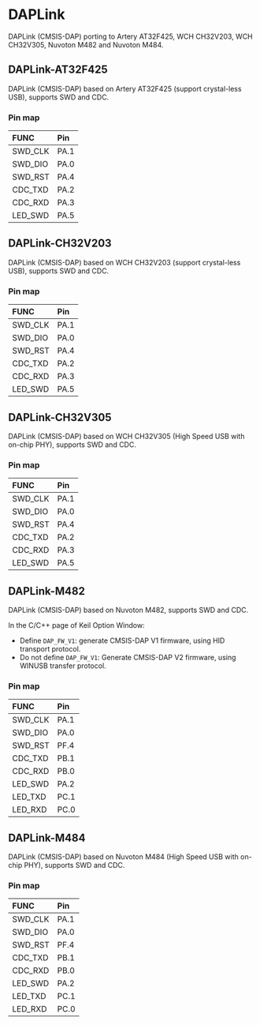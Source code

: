 # DAPLink

DAPLink (CMSIS-DAP) porting to Artery AT32F425, WCH CH32V203, WCH CH32V305, Nuvoton M482 and Nuvoton M484.

## DAPLink-AT32F425
DAPLink (CMSIS-DAP) based on Artery AT32F425 (support crystal-less USB), supports SWD and CDC.

### Pin map
|  FUNC    | Pin   |
|  :----   | :---- |
| SWD_CLK  | PA.1  |
| SWD_DIO  | PA.0  |
| SWD_RST  | PA.4  |
| CDC_TXD  | PA.2  |
| CDC_RXD  | PA.3  |
| LED_SWD  | PA.5  |

## DAPLink-CH32V203
DAPLink (CMSIS-DAP) based on WCH CH32V203 (support crystal-less USB), supports SWD and CDC.

### Pin map
|  FUNC    | Pin   |
|  :----   | :---- |
| SWD_CLK  | PA.1  |
| SWD_DIO  | PA.0  |
| SWD_RST  | PA.4  |
| CDC_TXD  | PA.2  |
| CDC_RXD  | PA.3  |
| LED_SWD  | PA.5  |

## DAPLink-CH32V305
DAPLink (CMSIS-DAP) based on WCH CH32V305 (High Speed USB with on-chip PHY), supports SWD and CDC.

### Pin map
|  FUNC    | Pin   |
|  :----   | :---- |
| SWD_CLK  | PA.1  |
| SWD_DIO  | PA.0  |
| SWD_RST  | PA.4  |
| CDC_TXD  | PA.2  |
| CDC_RXD  | PA.3  |
| LED_SWD  | PA.5  |

## DAPLink-M482
DAPLink (CMSIS-DAP) based on Nuvoton M482, supports SWD and CDC.

In the C/C++ page of Keil Option Window:
* Define `DAP_FW_V1`: generate CMSIS-DAP V1 firmware, using HID transport protocol.
* Do not define `DAP_FW_V1`: Generate CMSIS-DAP V2 firmware, using WINUSB transfer protocol.

### Pin map
|  FUNC    | Pin   |
|  :----   | :---- |
| SWD_CLK  | PA.1  |
| SWD_DIO  | PA.0  |
| SWD_RST  | PF.4  |
| CDC_TXD  | PB.1  |
| CDC_RXD  | PB.0  |
| LED_SWD  | PA.2  |
| LED_TXD  | PC.1  |
| LED_RXD  | PC.0  |

## DAPLink-M484
DAPLink (CMSIS-DAP) based on Nuvoton M484 (High Speed USB with on-chip PHY), supports SWD and CDC.

### Pin map
|  FUNC    | Pin   |
|  :----   | :---- |
| SWD_CLK  | PA.1  |
| SWD_DIO  | PA.0  |
| SWD_RST  | PF.4  |
| CDC_TXD  | PB.1  |
| CDC_RXD  | PB.0  |
| LED_SWD  | PA.2  |
| LED_TXD  | PC.1  |
| LED_RXD  | PC.0  |
